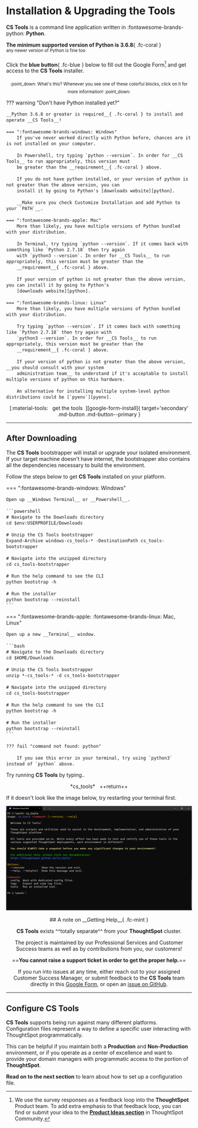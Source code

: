 <style>
  /* Hide the "Edit on Github" button and paragraph header link */
  .md-content__button { display: none; }
  .md-typeset .headerlink { display: none; }
</style>

# Installation & Upgrading the Tools

__CS Tools__ is a command line application written in :fontawesome-brands-python: __Python__.

__The minimum supported version of Python is 3.6.8__{ .fc-coral }
<br/><sup>any newer version of Python is fine too</sup>

Click the __blue button__{ .fc-blue } below to fill out the Google Form[^1] and get access to the __CS Tools__ installer.

<center><sub>
:point_down: What's this? Whenever you see one of these colorful blocks, click on it for more information! :point_down:
</sub></center>

??? warning "Don't have Python installed yet?"

    __Python 3.6.8 or greater is required__{ .fc-coral } to install and operate __CS Tools__!

    === ":fontawesome-brands-windows: Windows"
        If you've never worked directly with Python before, chances are it is not installed on your computer.

        In Powershell, try typing `python --version`. In order for __CS Tools__ to run appropriately, this version must
        be greater than the __requirement__{ .fc-coral } above.

        If you do not have python installed, or your version of python is not greater than the above version, you can
        install it by going to Python's [downloads website][python].

        __Make sure you check Customize Installation and add Python to your `PATH`__.

    === ":fontawesome-brands-apple: Mac"
        More than likely, you have multiple versions of Python bundled with your distribution.

        In Terminal, try typing `python --version`. If it comes back with something like `Python 2.7.18` then try again
        with `python3 --version`. In order for __CS Tools__ to run appropriately, this version must be greater than the
        __requirement__{ .fc-coral } above.

        If your version of python is not greater than the above version, you can install it by going to Python's
        [downloads website][python].

    === ":fontawesome-brands-linux: Linux"
        More than likely, you have multiple versions of Python bundled with your distribution.

        Try typing `python --version`. If it comes back with something like `Python 2.7.18` then try again with
        `python3 --version`. In order for __CS Tools__ to run appropriately, this version must be greater than the
        __requirement__{ .fc-coral } above.

        If your version of python is not greater than the above version, __you should consult with your system
        administration team__ to understand if it's acceptable to install multiple versions of python on this hardware.

        An alternative for installing multiple system-level python distributions could be [`pyenv`][pyenv].


<center>
[:material-tools: &nbsp; get the tools &nbsp;][google-form-install]{ target='secondary' .md-button .md-button--primary }
</center>

---

## After Downloading

The __CS Tools__ bootstrapper will install or upgrade your isolated environment. If your target machine doesn't have
internet, the bootstrapper also contains all the dependencies necessary to build the environment.

Follow the steps below to get __CS Tools__ installed on your platform.

=== ":fontawesome-brands-windows: Windows"

    Open up __Windows Terminal__ or __Powershell__.

    ```powershell
    # Navigate to the Downloads directory
    cd $env:USERPROFILE/Downloads

    # Unzip the CS Tools bootstrapper
    Expand-Archive windows-cs_tools-* -DestinationPath cs_tools-bootstrapper

    # Navigate into the unzipped directory
    cd cs_tools-bootstrapper

    # Run the help command to see the CLI
    python bootstrap -h

    # Run the installer
    python bootstrap --reinstall
    ```

=== ":fontawesome-brands-apple: :fontawesome-brands-linux: Mac, Linux"

    Open up a new __Terminal__ window.

    ```bash
    # Navigate to the Downloads directory
    cd $HOME/Downloads

    # Unzip the CS Tools bootstrapper
    unzip *-cs_tools-* -d cs_tools-bootstrapper

    # Navigate into the unzipped directory
    cd cs_tools-bootstrapper

    # Run the help command to see the CLI
    python bootstrap -h

    # Run the installer
    python bootstrap --reinstall
    ```

    ??? fail "command not found: python"

        If you see this error in your terminal, try using `python3` instead of `python` above.

Try running __CS Tools__ by typing..

<center>*cs_tools* &#8203 &#8203 ++return++</center>

If it doesn't look like the image below, try restarting your terminal first.

![cs_tools-output](./assets/terminal-screenshot.png)


<center>
## A note on __Getting Help__{ .fc-mint }

__CS Tools__ exists ^^totally separate^^ from your __ThoughtSpot__ cluster.

The project is maintained by our Professional Services and Customer Success teams as well as by contributions from you,
our customers!

==__You cannot raise a support ticket in order to get the proper help.__==

If you run into issues at any time, either reach out to your assigned Customer Success Manager, or submit feedback to
the __CS Tools__ team directly in this [Google Form][google-form-help], or open an [issue on GitHub][github-help].
</center>

---

## Configure CS Tools

__CS Tools__ supports being run against many different platforms. Configuration files represent a way to define a
specific user interacting with ThoughtSpot programmatically.

This can be helpful if you maintain both a __Production__ and __Non-Production__ environment, or if you operate as a
center of excellence and want to provide your domain managers with programmatic access to the portion of
__ThoughtSpot__.

__Read on to the next section__ to learn about how to set up a configuration file.


[^1]:

    We use the survey responses as a feedback loop into the __ThoughtSpot__ Product team. To add extra emphasis to that
    feedback loop, you can find or submit your idea to the [__Product Ideas section__][kb-product-ideas] in ThoughtSpot
    Community.

[kb-product-ideas]: https://community.thoughtspot.com/s/article/Guide-to-ThoughtSpot-Product-Ideas
[google-form-install]: https://forms.gle/fNQpF3ubkjQySGo66
[google-form-help]: https://forms.gle/Tmbs6ZhsZa2DMFsU9
[github-help]: https://github.com/thoughtspot/cs_tools/issues/new/choose
[pyenv]: https://github.com/pyenv/pyenv
[python]: https://www.python.org/downloads/